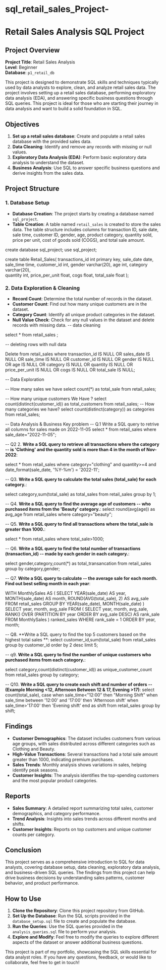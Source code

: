 # sql_retail_sales_Project-


# Retail Sales Analysis SQL Project

## Project Overview

**Project Title**: Retail Sales Analysis  
**Level**: Beginner  
**Database**: `p1_retail_db`

This project is designed to demonstrate SQL skills and techniques typically used by data analysts to explore, 
clean, and analyze retail sales data. The project involves setting up a retail sales database, performing exploratory data analysis (EDA),
 and answering specific business questions through SQL queries. This project is ideal for those who are starting their journey in data analysis
  and want to build a solid foundation in SQL.

## Objectives

1. **Set up a retail sales database**: Create and populate a retail sales database with the provided sales data.
2. **Data Cleaning**: Identify and remove any records with missing or null values.
3. **Exploratory Data Analysis (EDA)**: Perform basic exploratory data analysis to understand the dataset.
4. **Business Analysis**: Use SQL to answer specific business questions and derive insights from the sales data.

## Project Structure

### 1. Database Setup

- **Database Creation**: The project starts by creating a database named `sql_project`.
- **Table Creation**: A table named `retail_sales` is created to store the sales data. The table structure includes columns for transaction ID, sale date, sale time, customer ID, gender, age, product category, quantity sold, price per unit, cost of goods sold (COGS), and total sale amount.

create database sql_project;
use sql_project;

create table Retail_Sales(
	transactions_id  int primary key,
	sale_date	date,
    sale_time time,
    customer_id	int,
    gender	varchar(20),
    age	int,
    category varchar(20),	
    quantity	int,
    price_per_unit	float,
    cogs	float,
    total_sale  float
);

### 2. Data Exploration & Cleaning

- **Record Count**: Determine the total number of records in the dataset.
- **Customer Count**: Find out how many unique customers are in the dataset.
- **Category Count**: Identify all unique product categories in the dataset.
- **Null Value Check**: Check for any null values in the dataset and delete records with missing data.
-- data cleaning 

select * 
from 
retail_sales  ;

-- deleting  rows with null data

Delete from retail_sales 
where 
	transaction_id IS NULL
    OR
    sales_date IS NULL
    OR
    sale_time IS NULL
    OR
    customer_id IS NULL
    OR
    gender IS NULL
	OR
	age IS NULL
    OR
    category IS NULL
	OR
    quantity IS NULL
    OR
    price_per_unit IS NULL
    OR
    cogs IS NULL
    OR 
    total_sale IS NULL;
    

-- Data Exploration

-- How many sales we have 
select count(*) as total_sale from retail_sales;

-- How many unique customers We Have ?
select count(distinct(customer_id)) as total_customers from retail_sales;
-- How many categories we have?
select count(distinct(category)) as categories from retail_sales;

-- Data Analysis & Business Key problem
-- Q.1 Write a SQL query to retrive all columns for sales made on 2022-11-05
select * 
from 
    retail_sales 
where 
    sale_date="2022-11-05";
        
-- Q2 2. **Write a SQL query to retrieve all transactions where the category 
-- is 'Clothing' and the quantity sold is more than 4 in the month of Nov-2022**:

select * from retail_sales where 
    category="clothing" 
and 
    quantity>=4
and 
date_format(sale_date, '%Y-%m') = '2022-11';

-- Q3. **Write a SQL query to calculate the total sales (total_sale) for each category.**:

select category,sum(total_sale) as total_sales 
from retail_sales 
group by 1;

-- Q4. **Write a SQL query to find the average age of customers 
-- who purchased items from the 'Beauty' category.**:
select round(avg(age)) as avg_age 
from 
    retail_sales 
where 
        category="beauty";

-- Q5. **Write a SQL query to find all transactions where the total_sale is greater than 1000.**:

select * 
from 
    retail_sales 
where 
    total_sale>1000;

-- Q6. **Write a SQL query to find the total number of transactions (transaction_id) 
-- made by each gender in each category.**:

select gender,category,count(*)  as total_transancation
from 
    retail_sales
 group by 
    category,gender;
 
 -- Q7. **Write a SQL query to calculate
 -- the average sale for each month. Find out best selling month in each year**:
 
WITH MonthlySales AS (
    SELECT YEAR(sale_date) AS year, MONTH(sale_date) AS month, ROUND(AVG(total_sale), 2) AS avg_sale
    FROM retail_sales
    GROUP BY 
        YEAR(sale_date), MONTH(sale_date)
)
SELECT year,  month, 
    avg_sale
FROM (
    SELECT year, month, avg_sale,
        RANK() OVER (PARTITION BY year ORDER BY avg_sale DESC) AS rank_sale FROM MonthlySales
) ranked_sales
WHERE rank_sale = 1
ORDER BY year, month;

-- Q8. **Write a SQL query to find the top 5 customers based on the highest total sales **:
select customer_id,sum(total_sale) 
from 
    retail_sales 
group by 
    customer_id 
order by 
    2 desc 
limit 5;

-- q9. **Write a SQL query to find the number of unique customers who purchased items from each category.**:
 
 
 select 
    category,count(distinct(customer_id)) 
 as 
    unique_customer_count
 from 
    retail_sales 
 group by category;
 
 -- Q10. **Write a SQL query to create each shift and number of orders 
 -- (Example Morning <12, Afternoon Between 12 & 17, Evening >17)**:
 select count(total_sale),
    case 
        when sale_time<"12:00" 
    then 
        "Morning Shift"
        when 
        sale_time between '12:00' and '17:00' 
    then 
        'Afternoon shift'
        when 
        sale_time>'17:00' then 'Evening shift' end as shift
from
        retail_sales 
    group by shift;
 
 
 
 
 ## Findings

- **Customer Demographics**: The dataset includes customers from various age groups, with sales distributed across different categories such as Clothing and Beauty.
- **High-Value Transactions**: Several transactions had a total sale amount greater than 1000, indicating premium purchases.
- **Sales Trends**: Monthly analysis shows variations in sales, helping identify peak seasons.
- **Customer Insights**: The analysis identifies the top-spending customers and the most popular product categories.

## Reports

- **Sales Summary**: A detailed report summarizing total sales, customer demographics, and category performance.
- **Trend Analysis**: Insights into sales trends across different months and shifts.
- **Customer Insights**: Reports on top customers and unique customer counts per category.

## Conclusion

This project serves as a comprehensive introduction to SQL for data analysts, covering database setup, data cleaning, exploratory data analysis, and business-driven SQL queries. The findings from this project can help drive business decisions by understanding sales patterns, customer behavior, and product performance.

## How to Use

1. **Clone the Repository**: Clone this project repository from GitHub.
2. **Set Up the Database**: Run the SQL scripts provided in the `database_setup.sql` file to create and populate the database.
3. **Run the Queries**: Use the SQL queries provided in the `analysis_queries.sql` file to perform your analysis.
4. **Explore and Modify**: Feel free to modify the queries to explore different aspects of the dataset or answer additional business questions.


This project is part of my portfolio, showcasing the SQL skills essential for data analyst roles. If you have any questions, feedback, or would like to collaborate, feel free to get in touch!

 
 
 
 
 
 
 
 
 
 
 
 
 
 
 
 
 
 
 
 
 
 
 
 
 
 
 
 
 
 
 
 
 
 
 
 
 














 

